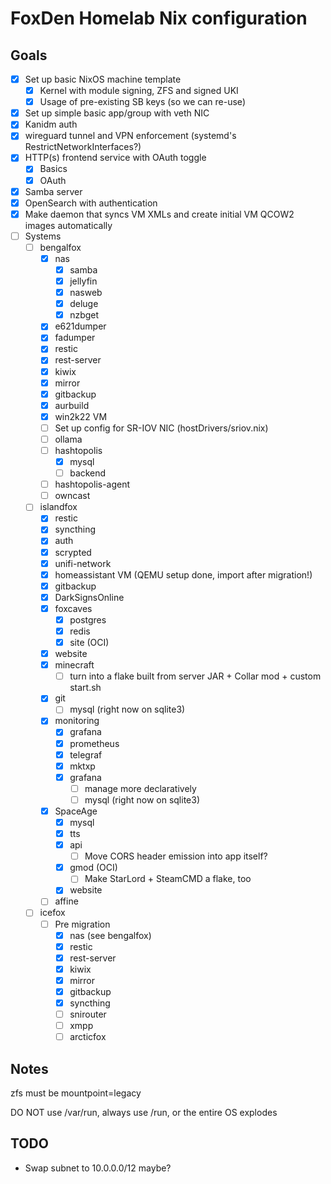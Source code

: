 # FoxDen Homelab Nix configuration

## Goals

- [x] Set up basic NixOS machine template
	- [x] Kernel with module signing, ZFS and signed UKI
	- [x] Usage of pre-existing SB keys (so we can re-use)
- [x] Set up simple basic app/group with veth NIC
- [x] Kanidm auth
- [x] wireguard tunnel and VPN enforcement (systemd's RestrictNetworkInterfaces?)
- [x] HTTP(s) frontend service with OAuth toggle
	- [x] Basics
	- [x] OAuth
- [x] Samba server
- [x] OpenSearch with authentication
- [x] Make daemon that syncs VM XMLs and create initial VM QCOW2 images automatically
- [ ] Systems
	- [ ] bengalfox
		- [x] nas
			- [x] samba
			- [x] jellyfin
			- [x] nasweb
			- [x] deluge
			- [x] nzbget
		- [x] e621dumper
		- [x] fadumper
		- [x] restic
		- [x] rest-server
		- [x] kiwix
		- [x] mirror
		- [x] gitbackup
		- [x] aurbuild
		- [x] win2k22 VM
		- [ ] Set up config for SR-IOV NIC (hostDrivers/sriov.nix)
		- [ ] ollama
		- [ ] hashtopolis
			- [x] mysql
			- [ ] backend
		- [ ] hashtopolis-agent
		- [ ] owncast
	- [ ] islandfox
		- [x] restic
		- [x] syncthing
		- [x] auth
		- [x] scrypted
		- [x] unifi-network
		- [x] homeassistant VM (QEMU setup done, import after migration!)
		- [x] gitbackup
		- [x] DarkSignsOnline
		- [x] foxcaves
			- [x] postgres
			- [x] redis
			- [x] site (OCI)
		- [x] website
		- [x] minecraft
			- [ ] turn into a flake built from server JAR + Collar mod + custom start.sh
		- [x] git
			- [ ] mysql (right now on sqlite3)
		- [x] monitoring
			- [x] grafana
			- [x] prometheus
			- [x] telegraf
			- [x] mktxp
			- [x] grafana
				- [ ] manage more declaratively
				- [ ] mysql (right now on sqlite3)
		- [x] SpaceAge
			- [x] mysql
			- [x] tts
			- [x] api
				- [ ] Move CORS header emission into app itself?
			- [x] gmod (OCI)
				- [ ] Make StarLord + SteamCMD a flake, too
			- [x] website
		- [ ] affine
	- [ ] icefox
		- [ ] Pre migration
			- [x] nas (see bengalfox)
			- [x] restic
			- [x] rest-server
			- [x] kiwix
			- [x] mirror
			- [x] gitbackup
			- [x] syncthing
			- [ ] snirouter
			- [ ] xmpp
			- [ ] arcticfox

## Notes

zfs must be mountpoint=legacy

DO NOT use /var/run, always use /run, or the entire OS explodes

## TODO

- Swap subnet to 10.0.0.0/12 maybe?
